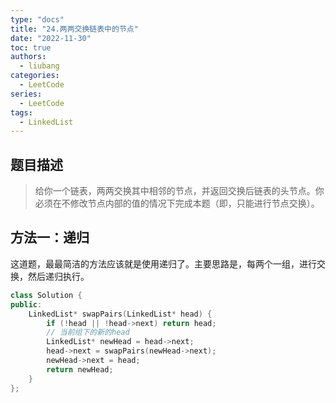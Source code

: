 ```yaml
---
type: "docs"
title: "24.两两交换链表中的节点"
date: "2022-11-30"
toc: true
authors:
  - liubang
categories:
  - LeetCode
series:
  - LeetCode
tags:
  - LinkedList
---
```


## 题目描述

> 给你一个链表，两两交换其中相邻的节点，并返回交换后链表的头节点。你必须在不修改节点内部的值的情况下完成本题（即，只能进行节点交换）。

## 方法一：递归

这道题，最最简洁的方法应该就是使用递归了。主要思路是，每两个一组，进行交换，然后递归执行。

```cpp
class Solution {
public:
    LinkedList* swapPairs(LinkedList* head) {
        if (!head || !head->next) return head;
        // 当前组下的新的head
        LinkedList* newHead = head->next;
        head->next = swapPairs(newHead->next);
        newHead->next = head;
        return newHead;
    }
};
```
